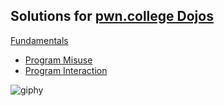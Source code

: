 ## Solutions for [pwn.college Dojos](https://pwn.college/dojos)

[Fundamentals](https://github.com/w3th4nds/pwn-college/tree/main/Fundamentals)
* [Program Misuse](https://github.com/w3th4nds/pwn-college/tree/main/Fundamentals/Program%20Misuse)
* [Program Interaction](https://github.com/w3th4nds/pwn-college/tree/main/Fundamentals/Program%20Interaction)

![giphy](https://github.com/w3th4nds/pwn-college/assets/44512151/d4578a31-294b-4827-99bd-fd73e3918fd3)

